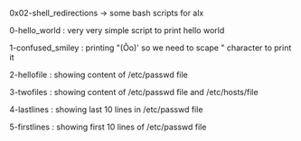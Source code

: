 0x02-shell_redirections  -> some bash scripts for alx 

0-hello_world : very very simple script to print hello world 

1-confused_smiley : printing "(Ôo)' so we need to scape " character to print it 

2-hellofile : showing content of /etc/passwd file 

3-twofiles : showing content of /etc/passwd file and /etc/hosts/file

4-lastlines : showing last 10 lines in /etc/passwd file

5-firstlines : showing first 10 lines of /etc/passwd file
